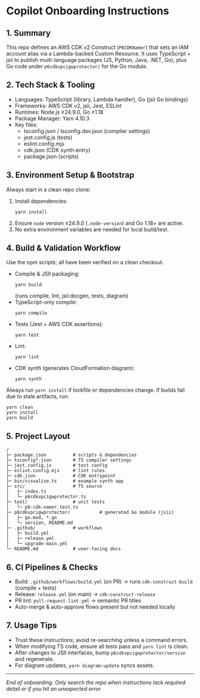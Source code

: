 # Copilot Onboarding Instructions

## 1. Summary
This repo defines an AWS CDK v2 Construct (`P6CDKNamer`) that sets an IAM account alias via a Lambda-backed Custom Resource. It uses TypeScript + jsii to publish multi-language packages (JS, Python, Java, .NET, Go), plus Go code under `p6cdkvpcigwprotector/` for the Go module.

## 2. Tech Stack & Tooling
- Languages: TypeScript (library, Lambda handler), Go (jsii Go bindings)
- Frameworks: AWS CDK v2, jsii, Jest, ESLint
- Runtimes: Node.js ≥24.9.0, Go ≥1.18
- Package Manager: Yarn 4.10.3
- Key files:
  - tsconfig.json / tsconfig.dev.json (compiler settings)
  - jest.config.js (tests)
  - eslint.config.mjs
  - cdk.json (CDK synth entry)
  - package.json (scripts)

## 3. Environment Setup & Bootstrap
Always start in a clean repo clone:
1. Install dependencies:
   ```
   yarn install
   ```
2. Ensure `node` version ≥24.9.0 (`.node-version`) and Go 1.18+ are active.
3. No extra environment variables are needed for local build/test.

## 4. Build & Validation Workflow
Use the npm scripts; all have been verified on a clean checkout.
- Compile & JSII packaging:
  ```
  yarn build
  ```
  (runs compile, lint, jsii:docgen, tests, diagram)
- TypeScript-only compile:
  ```
  yarn compile
  ```
- Tests (Jest + AWS CDK assertions):
  ```
  yarn test
  ```
- Lint:
  ```
  yarn lint
  ```
- CDK synth (generates CloudFormation diagram):
  ```
  yarn synth
  ```
  
Always run `yarn install` if lockfile or dependencies change. If builds fail due to stale artifacts, run:
```
yarn clean
yarn install
yarn build
```

## 5. Project Layout
```
/
├─ package.json          # scripts & dependencies
├─ tsconfig*.json        # TS compiler settings
├─ jest.config.js        # test config
├─ eslint.config.mjs     # lint rules
├─ cdk.json              # CDK entrypoint
├─ bin/visualize.ts      # example synth app
├─ src/                  # TS source
│   ├─ index.ts
│   └─ p6cdkvpcigwprotector.ts
├─ test/                 # unit tests
│   └─ p6-cdk-namer.test.ts
├─ p6cdkvpcigwprotector/           # generated Go module (jsii)
│   ├─ go.mod, *.go
│   └─ version, README.md
├─ .github/              # workflows
│   ├─ build.yml
│   ├─ release.yml
│   └─ upgrade-main.yml
└─ README.md             # user‐facing docs
```

## 6. CI Pipelines & Checks
- Build: `.github/workflows/build.yml` (on PR) → runs `cdk-construct-build` (compile + tests)
- Release: `release.yml` (on main) → `cdk-construct-release`
- PR lint: `pull-request-lint.yml` → semantic PR titles
- Auto-merge & auto-approve flows present but not needed locally

## 7. Usage Tips
- Trust these instructions; avoid re-searching unless a command errors.
- When modifying TS code, ensure all tests pass and `yarn lint` is clean.
- After changes to JSII interfaces, bump `p6cdkvpcigwprotector/version` and regenerate.
- For diagram updates, `yarn diagram:update` syncs assets.

---
_End of onboarding. Only search the repo when instructions lack required detail or if you hit an unexpected error._
